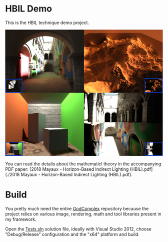 # HBIL Demo

This is the HBIL technique demo project.

![Head Poster](HeadPoster.jpg)

You can read the details about the mathematicl theory in the accompanying PDF paper: [2018 Mayaux - Horizon-Based Indirect Lighting (HBIL).pdf](./2018 Mayaux - Horizon-Based Indirect Lighting (HBIL).pdf).


# Build

You pretty much need the entire [GodComplex](../../) repository because the project relies on various image, rendering, math and tool libraries present in my framework.

Open the [Tests.sln](../../Tests.sln) solution file, ideally with Visual Studio 2012, choose "Debug/Release" configuration and the "x64" platform and build.
